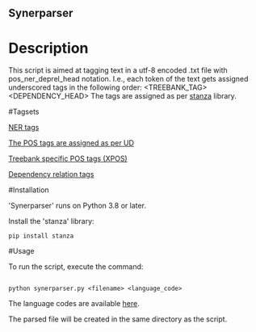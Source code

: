 ## Synerparser

# Description

This script is aimed at tagging text in a utf-8 encoded .txt file with pos_ner_deprel_head notation. I.e., each token of the text 
gets assigned underscored tags in the following order: <TOKEN> <PART OF SPEECH> <NER> <TYPE OF SYNTACTIC DEPENDENCY> <TREEBANK_TAG> <DEPENDENCY_HEAD>
The tags are assigned as per [stanza](https://stanfordnlp.github.io/stanza/performance.html) library.

#Tagsets

[NER tags](https://github.com/stanfordnlp/stanza/issues/904)

[The POS tags are assigned as per UD](https://universaldependencies.org/u/pos/)

[Treebank specific POS tags (XPOS)](https://www.ling.upenn.edu/courses/Fall_2003/ling001/penn_treebank_pos.html)

[Dependency relation tags](https://universaldependencies.org/docs/u/dep/index.html)

#Installation

'Synerparser' runs on Python 3.8 or later.

Install the 'stanza' library:
```
pip install stanza  
```

#Usage

To run the script, execute the command:
```

python synerparser.py <filename> <language_code>
```
The language codes are available [here](https://stanfordnlp.github.io/stanza/available_models.html).

The parsed file will be created in the same directory as the script.